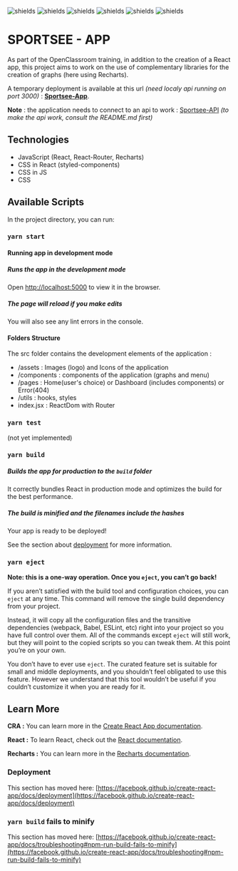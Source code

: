 ![shields](https://img.shields.io/badge/version-v1.0-blue)
![shields](https://img.shields.io/badge/make_with-React-red)
![shields](https://img.shields.io/badge/make_with-Recharts-red)
![shields](https://img.shields.io/badge/make_with-CRA_(create--react--app)-red)
![shields](https://img.shields.io/badge/design-OpenClassroom-green)
![shields](https://img.shields.io/badge/web_dev-David_Weiland-green)

# SPORTSEE - APP

As part of the OpenClassroom training, in addition to the creation of a React app, this project aims to work on the use of complementary libraries for the creation of graphs (here using Recharts).

A temporary deployment is available at this url *(need localy api running on port 3000)* : __[Sportsee-App](https://sportsee.vercel.app/)__.

__Note__ : the application needs to connect to an api to work : [Sportsee-API](https://github.com/DavidWeiland/sportsee-API) *(to make the api work, consult the README.md first)*

## Technologies

- JavaScript (React, React-Router, Recharts)
- CSS in React (styled-components)
- CSS in JS
- CSS

## Available Scripts

In the project directory, you can run:

### `yarn start`

#### Running app in development mode

##### Runs the app in the development mode
Open [http://localhost:5000](http://localhost:5000) to view it in the browser.

##### The page will reload if you make edits
You will also see any lint errors in the console.

#### Folders Structure

The src folder contains the development elements of the application : 
- /assets : Images (logo) and Icons of the application
- /components : components of the application (graphs and menu)
- /pages : Home(user's choice) or Dashboard (includes components) or Error(404)
- /utils : hooks, styles
- index.jsx : ReactDom with Router

### `yarn test`

(not yet implemented)

### `yarn build`

##### Builds the app for production to the `build` folder
It correctly bundles React in production mode and optimizes the build for the best performance.

##### The build is minified and the filenames include the hashes
Your app is ready to be deployed!

See the section about [deployment](https://facebook.github.io/create-react-app/docs/deployment) for more information.

### `yarn eject`

**Note: this is a one-way operation. Once you `eject`, you can’t go back!**

If you aren’t satisfied with the build tool and configuration choices, you can `eject` at any time. This command will remove the single build dependency from your project.

Instead, it will copy all the configuration files and the transitive dependencies (webpack, Babel, ESLint, etc) right into your project so you have full control over them. All of the commands except `eject` will still work, but they will point to the copied scripts so you can tweak them. At this point you’re on your own.

You don’t have to ever use `eject`. The curated feature set is suitable for small and middle deployments, and you shouldn’t feel obligated to use this feature. However we understand that this tool wouldn’t be useful if you couldn’t customize it when you are ready for it.

## Learn More

__CRA :__ You can learn more in the [Create React App documentation](https://facebook.github.io/create-react-app/docs/getting-started).

__React :__ To learn React, check out the [React documentation](https://reactjs.org/).

__Recharts :__ You can learn more in the [Recharts documentation](https://recharts.org/en-US/api).


### Deployment

This section has moved here: [https://facebook.github.io/create-react-app/docs/deployment](https://facebook.github.io/create-react-app/docs/deployment)

### `yarn build` fails to minify

This section has moved here: [https://facebook.github.io/create-react-app/docs/troubleshooting#npm-run-build-fails-to-minify](https://facebook.github.io/create-react-app/docs/troubleshooting#npm-run-build-fails-to-minify)

